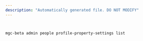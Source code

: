 ```yaml
---
description: "Automatically generated file. DO NOT MODIFY"
---
```


```bash


mgc-beta admin people profile-property-settings list

```